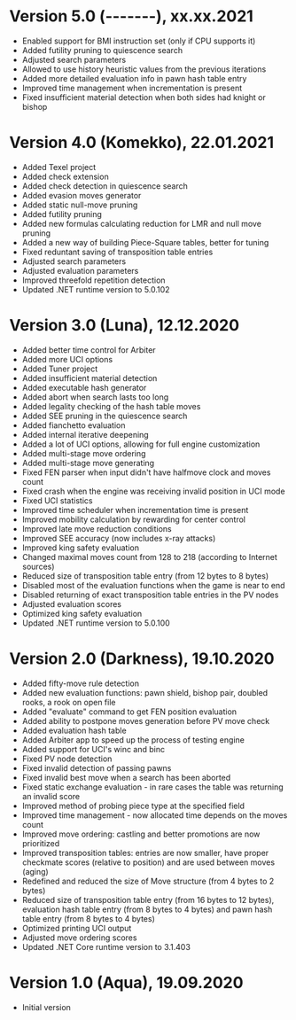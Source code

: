 # Version 5.0 (-------), xx.xx.2021
 - Enabled support for BMI instruction set (only if CPU supports it)
 - Added futility pruning to quiescence search
 - Adjusted search parameters
 - Allowed to use history heuristic values from the previous iterations
 - Added more detailed evaluation info in pawn hash table entry
 - Improved time management when incrementation is present
 - Fixed insufficient material detection when both sides had knight or bishop

# Version 4.0 (Komekko), 22.01.2021
 - Added Texel project
 - Added check extension
 - Added check detection in quiescence search
 - Added evasion moves generator
 - Added static null-move pruning
 - Added futility pruning
 - Added new formulas calculating reduction for LMR and null move pruning
 - Added a new way of building Piece-Square tables, better for tuning
 - Fixed reduntant saving of transposition table entries
 - Adjusted search parameters
 - Adjusted evaluation parameters
 - Improved threefold repetition detection
 - Updated .NET runtime version to 5.0.102

# Version 3.0 (Luna), 12.12.2020
 - Added better time control for Arbiter
 - Added more UCI options
 - Added Tuner project
 - Added insufficient material detection
 - Added executable hash generator
 - Added abort when search lasts too long
 - Added legality checking of the hash table moves
 - Added SEE pruning in the quiescence search
 - Added fianchetto evaluation
 - Added internal iterative deepening
 - Added a lot of UCI options, allowing for full engine customization
 - Added multi-stage move ordering
 - Added multi-stage move generating
 - Fixed FEN parser when input didn't have halfmove clock and moves count
 - Fixed crash when the engine was receiving invalid position in UCI mode
 - Fixed UCI statistics
 - Improved time scheduler when incrementation time is present
 - Improved mobility calculation by rewarding for center control
 - Improved late move reduction conditions
 - Improved SEE accuracy (now includes x-ray attacks)
 - Improved king safety evaluation
 - Changed maximal moves count from 128 to 218 (according to Internet sources)
 - Reduced size of transposition table entry (from 12 bytes to 8 bytes)
 - Disabled most of the evaluation functions when the game is near to end
 - Disabled returning of exact transposition table entries in the PV nodes
 - Adjusted evaluation scores
 - Optimized king safety evaluation
 - Updated .NET runtime version to 5.0.100

# Version 2.0 (Darkness), 19.10.2020
 - Added fifty-move rule detection
 - Added new evaluation functions: pawn shield, bishop pair, doubled rooks, a rook on open file
 - Added "evaluate" command to get FEN position evaluation
 - Added ability to postpone moves generation before PV move check
 - Added evaluation hash table
 - Added Arbiter app to speed up the process of testing engine
 - Added support for UCI's winc and binc
 - Fixed PV node detection
 - Fixed invalid detection of passing pawns
 - Fixed invalid best move when a search has been aborted
 - Fixed static exchange evaluation - in rare cases the table was returning an invalid score
 - Improved method of probing piece type at the specified field
 - Improved time management - now allocated time depends on the moves count
 - Improved move ordering: castling and better promotions are now prioritized
 - Improved transposition tables: entries are now smaller, have proper checkmate scores (relative to position) and are used between moves (aging)
 - Redefined and reduced the size of Move structure (from 4 bytes to 2 bytes)
 - Reduced size of transposition table entry (from 16 bytes to 12 bytes), evaluation hash table entry (from 8 bytes to 4 bytes) and pawn hash table entry (from 8 bytes to 4 bytes)
 - Optimized printing UCI output
 - Adjusted move ordering scores
 - Updated .NET Core runtime version to 3.1.403

# Version 1.0 (Aqua), 19.09.2020
 - Initial version